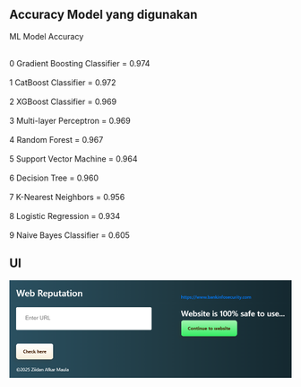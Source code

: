 
## Accuracy Model yang digunakan

<p> ML Model	                           Accuracy</p>
<br>0	Gradient Boosting Classifier =	     0.974</br>	
<br>1	CatBoost Classifier =	               0.972</br>
<br>2	XGBoost Classifier	=               0.969</br>
<br>3	Multi-layer Perceptron	=           0.969</br>
<br>4	Random Forest	=                     0.967</br>
<br>5	Support Vector Machine	=           0.964</br>
<br>6	Decision Tree	=                     0.960</br>
<br>7	K-Nearest Neighbors	=               0.956</br>
<br>8	Logistic Regression =              0.934</br>
<br>9	Naive Bayes Classifier	=           0.605</br>

## UI

<div align="center"> <img src="https://github.com/GTmhyu/Foto/blob/main/Screenshot%202025-02-16%20091925.png"> </div>
